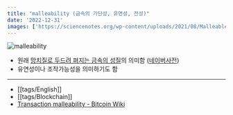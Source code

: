 ```yaml
---
title: "malleability (금속의 가단성, 유연성, 전성)"
date: '2022-12-31'
images: ['https://sciencenotes.org/wp-content/uploads/2021/08/Malleable-Definition.png']
---
```

![malleability](https://sciencenotes.org/wp-content/uploads/2021/08/Malleable-Definition.png)

- 원래 [망치질로 두드려 펴지는 금속의 성질](https://www.etymonline.com/word/malleable?ref=etymonline_crossreference)의 의미함 ([네이버사전](https://en.dict.naver.com/#/entry/enko/85230e96b83246d892d5d1b90898ccd3))
- 유연성이나 조작가능성을 의미하기도 함

---
- [[tags/English]]
- [[tags/Blockchain]]
- [Transaction malleability - Bitcoin Wiki](https://en.bitcoin.it/wiki/Transaction_malleability)
